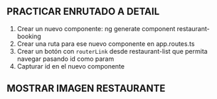 

## PRACTICAR ENRUTADO A DETAIL

1. Crear un nuevo componente: ng generate component restaurant-booking
2. Crear una ruta para ese nuevo componente en app.routes.ts
3. Crear un botón con `routerLink` desde restaurant-list que permita navegar pasando id como param
4. Capturar id en el nuevo componente





## MOSTRAR IMAGEN RESTAURANTE

